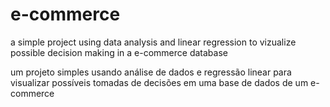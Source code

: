 # e-commerce
a simple project using data analysis and linear regression to vizualize possible decision making in a e-commerce database

um projeto simples usando análise de dados e regressão linear para visualizar possíveis tomadas de decisões em uma base de dados de um e-commerce
